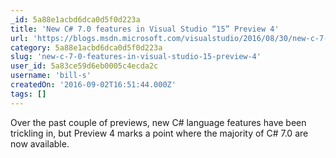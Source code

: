 ```yaml
---
_id: 5a88e1acbd6dca0d5f0d223a
title: 'New C# 7.0 features in Visual Studio “15” Preview 4'
url: 'https://blogs.msdn.microsoft.com/visualstudio/2016/08/30/new-c-7-0-features-in-vs15-preview-4/'
category: 5a88e1acbd6dca0d5f0d223a
slug: 'new-c-7-0-features-in-visual-studio-15-preview-4'
user_id: 5a83ce59d6eb0005c4ecda2c
username: 'bill-s'
createdOn: '2016-09-02T16:51:44.000Z'
tags: []
---
```


Over the past couple of previews, new C# language features have been trickling in, but Preview 4 marks a point where the majority of C# 7.0 are now available.
